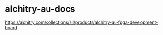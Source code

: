 # alchitry-au-docs
https://alchitry.com/collections/all/products/alchitry-au-fpga-development-board
